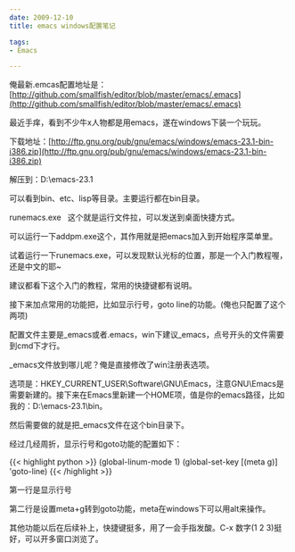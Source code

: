 ```yaml
---
date: 2009-12-10
title: emacs windows配置笔记

tags:
- Emacs

---
```


俺最新.emcas配置地址是：[http://github.com/smallfish/editor/blob/master/emacs/.emacs](http://github.com/smallfish/editor/blob/master/emacs/.emacs)

最近手痒，看到不少牛x人物都是用emacs，遂在windows下装一个玩玩。

下载地址：[http://ftp.gnu.org/pub/gnu/emacs/windows/emacs-23.1-bin-i386.zip](http://ftp.gnu.org/pub/gnu/emacs/windows/emacs-23.1-bin-i386.zip)

解压到：D:\emacs-23.1

可以看到bin、etc、lisp等目录。主要运行都在bin目录。

runemacs.exe   这个就是运行文件拉，可以发送到桌面快捷方式。

可以运行一下addpm.exe这个，其作用就是把emacs加入到开始程序菜单里。

试着运行一下runemacs.exe，可以发现默认光标的位置，那是一个入门教程喔，还是中文的耶~

建议都看下这个入门的教程，常用的快捷键都有说明。

接下来加点常用的功能把，比如显示行号，goto line的功能。(俺也只配置了这个两项)

配置文件主要是_emacs或者.emacs，win下建议_emacs，点号开头的文件需要到cmd下才行。

_emacs文件放到哪儿呢？俺是直接修改了win注册表选项。

选项是：HKEY_CURRENT_USER\Software\GNU\Emacs，注意GNU\Emacs是需要新建的。接下来在Emacs里新建一个HOME项，值是你的emacs路径，比如我的：D:\emacs-23.1\bin。

然后需要做的就是把_emacs文件在这个bin目录下。

经过几经周折，显示行号和goto功能的配置如下：

{{< highlight python >}}
(global-linum-mode 1)
(global-set-key [(meta g)] 'goto-line)
{{< /highlight >}}

第一行是显示行号

第二行是设置meta+g转到goto功能，meta在windows下可以用alt来操作。

其他功能以后在后续补上，快捷键挺多，用了一会手指发酸。C-x 数字(1 2 3)挺好，可以开多窗口浏览了。

